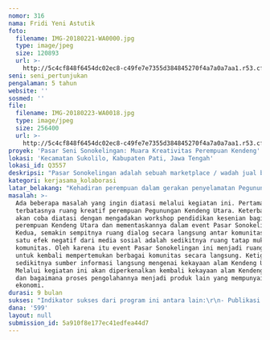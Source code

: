```yaml
---
nomor: 316
nama: Fridi Yeni Astutik
foto:
  filename: IMG-20180221-WA0000.jpg
  type: image/jpeg
  size: 120893
  url: >-
    http://5c4cf848f6454dc02ec8-c49fe7e7355d384845270f4a7a0a7aa1.r53.cf2.rackcdn.com/03ba2784-2341-4cac-a31f-23e5d7ec1b80/IMG-20180221-WA0000.jpg
seni: seni_pertunjukan
pengalaman: 5 tahun
website: ''
sosmed: ''
file:
  filename: IMG-20180223-WA0018.jpg
  type: image/jpeg
  size: 256400
  url: >-
    http://5c4cf848f6454dc02ec8-c49fe7e7355d384845270f4a7a0a7aa1.r53.cf2.rackcdn.com/d9f1394e-e2bb-4008-9b3e-967dfb2d7215/IMG-20180223-WA0018.jpg
proyek: 'Pasar Seni Sonokelingan: Muara Kreativitas Perempuan Kendeng'
lokasi: 'Kecamatan Sukolilo, Kabupaten Pati, Jawa Tengah'
lokasi_id: Q3557
deskripsi: "Pasar Sonokelingan adalah sebuah marketplace / wadah jual beli hasil produksi lokal setempat yang\r\ndigagas, dibangun, dan dikelola secara mandiri oleh perempuan-perempuan Kendeng. Disajikan\r\ndalam bentuk sistem pasar tradisional dan berkolaborasi dengan seni budaya.\r\nPasar Sonokelingan juga difungsikan sebagai ruang serbaguna untuk menyampaikan hasil ekspresi yang\r\nberhubungan dengan seni budaya dan pelestarian lingkungan. \r\nPasar Sonokelingan terbuka untuk umum."
kategori: kerjasama_kolaborasi
latar_belakang: "Kehadiran perempuan dalam gerakan penyelamatan Pegunungan Kendeng Utara sangatlah penting. Perempuan dengan segala keuletan dan ketangguhan mereka dalam mengelola kebutuhan gerakan telah memberikan energi positif untuk mmembesarkan gerakan. Tak hanya di ruang publik, ide mengenai pentingnya masyarakat terlibat dalam isu-isu penyelematan lingkungan juga mereka suarakan di tingkat terkecil yaitu keluarga.  \r\nBerbagai produk juga dihasilkan dalam aktivitas gerakan ini.  Jamu yang diolah dari tanaman yang tumbuh di Pegunungan Kendeng Utara menjadi produk utama yang dipasarkan ke berbagai komunitas. Selain bertujuan untuk mengkampanyekan kesuburan Kendeng, produk ini juag dimaksudkan sebagai sarana untuk memperkuat lini ekonomi perempuan dalam gerakan.\r\nEkspresi kreativitas dalam bentuk seni pertunjukan juag menjadi satu hal baru yang diakrabi perempuan Kendeng. Sejak melakukan pentas bersama dengan almarhum Ki Slamet Gundono pada tahun 2012, perempuan Kendeng yang tergabung dalam Simbar Wareh sering mementaskan berbagai pertunjukan dalam setiap aksi. Setiap pertunjukan yang diadakan selalu mengajak berbagai kelompok, baik seniman maupun non-seniman untuk terlibat. Ide utamanya membangun jejaring kepedulian akan krisis ekologi yang semakin parah terjadi di Pulau Jawa.\r\nDua hal inilah yang ingin didialogkan dalam program ini."
masalah: >-
  Ada beberapa masalah yang ingin diatasi melalui kegiatan ini. Pertama,
  terbatasnya ruang kreatif perempuan Pegunungan Kendeng Utara. Keterbatasan ini
  akan coba diatasi dengan mengadakan workshop pendidikan kesenian bagi
  perempuan Kendeng Utara dan mementaskannya dalam event Pasar Sonokelingan.
  Kedua, semakin sempitnya ruang dialog secara langsung antar komunitas. Salah
  satu efek negatif dari media sosial adalah sedikitnya ruang tatap muka antar
  komunitas. Oleh karena itu event Pasar Sonokelingan ini menjadi ruang sosial
  untuk kembali mempertemukan berbagai komunitas secara langsung. Ketiga,
  sedikitnya sumber informasi langsung mengenai kekayaan alam Kendeng Utara.
  Melalui kegiatan ini akan diperkenalkan kembali kekayaan alam Kendeng Utara
  dan bagaimana proses pengolahannya menjadi produk lain yang mempunyai nilai
  ekonomi. 
durasi: 9 bulan
sukses: "Indikator sukses dari program ini antara lain:\r\n- Publikasi hasil pemetaan potensi kesenian Kendeng Utara.\r\n- Terselenggaranya tiga kali Pasar Sonokelingan yang diikuti sekitar 1500 orang.\r\n- Diadakannya tiga kali workshop pendidikan seni untuk perempuan Kendeng Utara. Setiap workshop akan diikuti sekitar 20 - 30 perempuan usia 20 - 40 tahun.\r\n- Satu album kompilasi Pasar Sonokelingan yang berisi lagu-lagu hasil workshop dan dokumentasi pementasan teater.\r\n"
dana: '599'
layout: null
submission_id: 5a910f8e177ec41edfea44d7
---
```

